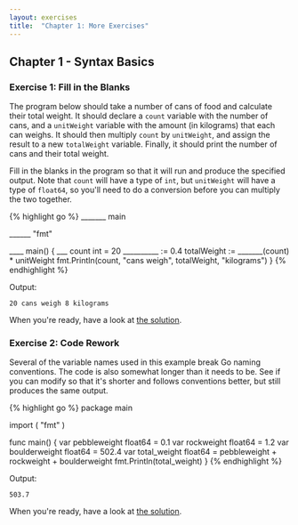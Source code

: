 ```yaml
---
layout: exercises
title:  "Chapter 1: More Exercises"
---
```


## Chapter 1 - Syntax Basics

### Exercise 1: Fill in the Blanks

The program below should take a number of cans of food and calculate their total weight. It should declare a `count` variable with the number of cans, and a `unitWeight` variable with the amount (in kilograms) that each can weighs. It should then multiply `count` by `unitWeight`, and assign the result to a new `totalWeight` variable. Finally, it should print the number of cans and their total weight.

Fill in the blanks in the program so that it will run and produce the specified output. Note that `count` will have a type of `int`, but `unitWeight` will have a type of `float64`, so you'll need to do a conversion before you can multiply the two together.

{% highlight go %}
_______ main

______ "fmt"

____ main() {
    ___ count int = 20
    __________ := 0.4
    totalWeight := _______(count) * unitWeight
    fmt.Println(count, "cans weigh", totalWeight, "kilograms")
}
{% endhighlight %}

Output:

``` text
20 cans weigh 8 kilograms
```

When you're ready, have a look at [the solution](/solutions/ch01_01.html).

### Exercise 2: Code Rework

Several of the variable names used in this example break Go naming conventions. The code is also somewhat longer than it needs to be. See if you can modify so that it's shorter and follows conventions better, but still produces the same output.

{% highlight go %}
package main

import (
	"fmt"
)

func main() {
	var pebbleweight float64 = 0.1
	var rockweight float64 = 1.2
	var boulderweight float64 = 502.4
	var total_weight float64 = pebbleweight + rockweight + boulderweight
	fmt.Println(total_weight)
}
{% endhighlight %}

Output:

``` text
503.7
```

When you're ready, have a look at [the solution](/solutions/ch01_02.html).
